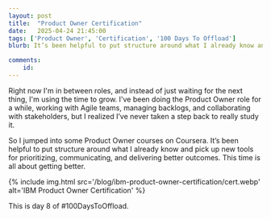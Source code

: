 ```yaml
---
layout: post
title:  "Product Owner Certification"
date:   2025-04-24 21:45:00
tags: ['Product Owner', 'Certification', '100 Days To Offload']
blurb: It’s been helpful to put structure around what I already know and pick up new tools for prioritizing, communicating, and delivering better outcomes.

comments:
    id: 
---
```


Right now I'm in between roles, and instead of just waiting for the next thing, I'm using the time to grow. I've been doing the Product Owner role for a while, working with Agile teams, managing backlogs, and collaborating with stakeholders, but I realized I’ve never taken a step back to really study it.

So I jumped into some Product Owner courses on Coursera. It’s been helpful to put structure around what I already know and pick up new tools for prioritizing, communicating, and delivering better outcomes. This time is all about getting better.
      
{% include img.html src='/blog/ibm-product-owner-certification/cert.webp' alt='IBM Product Owner Certification' %}


This is day 8 of #100DaysToOffload.

[LinkedIn]: https://www.linkedin.com/posts/cshimes_im-happy-to-share-that-ive-obtained-a-new-activity-7321214654741901342-Cws1?utm_source=share&utm_medium=member_desktop&rcm=ACoAAAPJn4kBFy4NXwLreMDW_px6yd7DGHMdwdc
[Coursera verification]: https://coursera.org/verify/professional-cert/0T2T342WW0V7